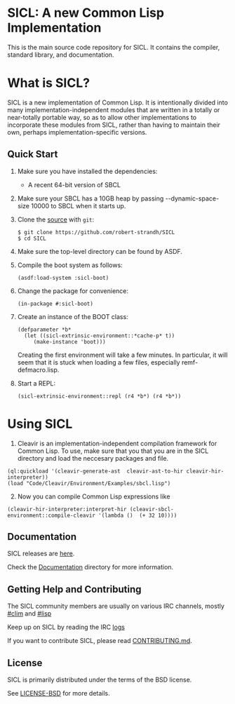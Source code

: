 
# SICL: A new Common Lisp Implementation

This is the main source code repository for SICL. It contains the compiler,
standard library, and documentation.

# What is SICL?
SICL is a new implementation of Common
Lisp. It is intentionally
divided into many implementation-independent modules that are written
in a totally or near-totally portable way, so as to allow other
implementations to incorporate these modules from SICL, rather than
having to maintain their own, perhaps implementation-specific
versions. 



## Quick Start

1. Make sure you have installed the dependencies:

   * A recent 64-bit version of SBCL 
   
2. Make sure your SBCL has a 10GB heap by passing --dynamic-space-size
   10000 to SBCL when it starts up.

3. Clone the [source] with `git`:

   ```
   $ git clone https://github.com/robert-strandh/SICL
   $ cd SICL 
   ```
4. Make sure the top-level directory can be found by ASDF.

5. Compile the boot system as follows:

   ````
   (asdf:load-system :sicl-boot)
   ````

6. Change the package for convenience:

   ````
   (in-package #:sicl-boot)
   ````

7. Create an instance of the BOOT class:

   ````
   (defparameter *b*
     (let ((sicl-extrinsic-environment::*cache-p* t))
        (make-instance 'boot)))
   ````

   Creating the first environment will take a few minutes.  In
   particular, it will seem that it is stuck when loading a few files,
   especially remf-defmacro.lisp.

8. Start a REPL:

   ````
   (sicl-extrinsic-environment::repl (r4 *b*) (r4 *b*))
   ````

[source]: https://github.com/robert-strandh/SICL
   

# Using SICL

1. Cleavir is an implementation-independent compilation framework for Common Lisp. To use, make sure that you that you are in the SICL directory and load the neccesary packages and file.
````
(ql:quickload '(cleavir-generate-ast  cleavir-ast-to-hir cleavir-hir-interpreter)) 
(load "Code/Cleavir/Environment/Examples/sbcl.lisp")
````
2. Now you can compile Common Lisp expressions like

````
(cleavir-hir-interpreter:interpret-hir (cleavir-sbcl-environment::compile-cleavir '(lambda ()  (+ 32 10))))
````

## Documentation
SICL releases are [here].

[Documentation]:https://github.com/robert-strandh/SICL/tree/master/Specification

Check the [Documentation] directory for more information.



[here]:https://github.com/robert-strandh/SICL/blob/master/RELEASES.md




[CONTRIBUTING.md]: https://github.com/robert-strandh/SICL/blob/master/CONTRIBUTING.md

## Getting Help and Contributing

The SICL community members are usually on various IRC channels, mostly
[#clim] and 
[#lisp]

[#lisp]: https://webchat.freenode.net/
[#clim]: https://webchat.freenode.net/
[logs]:http://irclog.tymoon.eu/freenode/%23clim
[LICENSE-BSD]:https://github.com/robert-strandh/SICL/blob/master/LICENSE

Keep up on SICL by reading the IRC [logs]

If you want to contribute SICL, please read [CONTRIBUTING.md].


## License
SICL is primarily distributed under the terms of the BSD license.

See [LICENSE-BSD] for more details.



